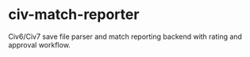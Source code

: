 # civ-match-reporter
Civ6/Civ7 save file parser and match reporting backend with rating and approval workflow.
